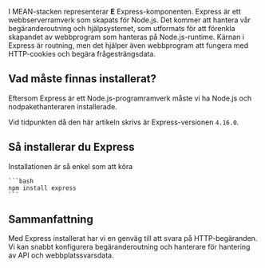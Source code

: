 I MEAN-stacken representerar **E** Express-komponenten. Express är ett webbserverramverk som skapats för Node.js. Det kommer att hantera vår begäranderoutning och hjälpsystemet, som utformats för att förenkla skapandet av webbprogram som hanteras på Node.js-runtime. Kärnan i Express är routning, men det hjälper även webbprogram att fungera med HTTP-cookies och begära frågesträngsdata.

## <a name="what-must-be-installed"></a>Vad måste finnas installerat?

Eftersom Express är ett Node.js-programramverk måste vi ha Node.js och nodpakethanteraren installerade.

Vid tidpunkten då den här artikeln skrivs är Express-versionen `4.16.0`.

## <a name="how-to-install-express"></a>Så installerar du Express

Installationen är så enkel som att köra

    ```bash
    npm install express
    ```

## <a name="summary"></a>Sammanfattning

Med Express installerat har vi en genväg till att svara på HTTP-begäranden. Vi kan snabbt konfigurera begäranderoutning och hanterare för hantering av API och webbplatssvarsdata.
